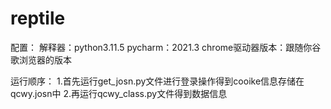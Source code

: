 # reptile
配置：
解释器：python3.11.5
pycharm：2021.3
chrome驱动器版本：跟随你谷歌浏览器的版本

运行顺序：
1.首先运行get_josn.py文件进行登录操作得到cooike信息存储在qcwy.josn中
2.再运行qcwy_class.py文件得到数据信息

